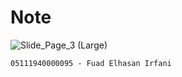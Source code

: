 # Note

![Slide_Page_3 (Large)](https://user-images.githubusercontent.com/73324192/208220474-04e28f2b-f1d0-44c1-a9ff-b65beb2adfa9.jpg)

```
05111940000095 - Fuad Elhasan Irfani
```

